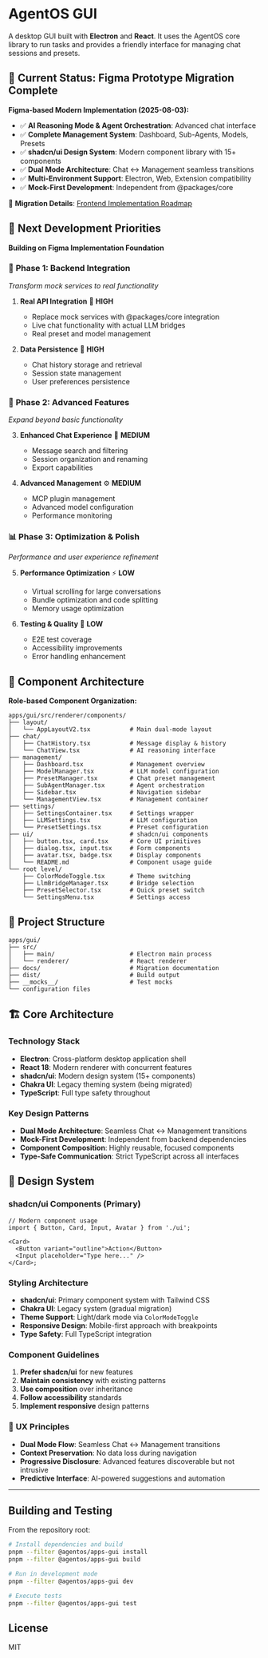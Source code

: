 # AgentOS GUI

A desktop GUI built with **Electron** and **React**. It uses the AgentOS core
library to run tasks and provides a friendly interface for managing chat
sessions and presets.

## 🎯 Current Status: Figma Prototype Migration Complete

**Figma-based Modern Implementation (2025-08-03):**

- ✅ **AI Reasoning Mode & Agent Orchestration**: Advanced chat interface
- ✅ **Complete Management System**: Dashboard, Sub-Agents, Models, Presets
- ✅ **shadcn/ui Design System**: Modern component library with 15+ components
- ✅ **Dual Mode Architecture**: Chat ↔ Management seamless transitions
- ✅ **Multi-Environment Support**: Electron, Web, Extension compatibility
- ✅ **Mock-First Development**: Independent from @packages/core

📖 **Migration Details**: [Frontend Implementation Roadmap](../../docs/apps/gui/frontend/roadmap.md)

## 🎯 Next Development Priorities

**Building on Figma Implementation Foundation**

### 🚀 **Phase 1: Backend Integration**

_Transform mock services to real functionality_

1. **Real API Integration** 🔌 **HIGH**
   - Replace mock services with @packages/core integration
   - Live chat functionality with actual LLM bridges
   - Real preset and model management

2. **Data Persistence** 💾 **HIGH**
   - Chat history storage and retrieval
   - Session state management
   - User preferences persistence

### 🔄 **Phase 2: Advanced Features**

_Expand beyond basic functionality_

3. **Enhanced Chat Experience** 💬 **MEDIUM**
   - Message search and filtering
   - Session organization and renaming
   - Export capabilities

4. **Advanced Management** ⚙️ **MEDIUM**
   - MCP plugin management
   - Advanced model configuration
   - Performance monitoring

### 📊 **Phase 3: Optimization & Polish**

_Performance and user experience refinement_

5. **Performance Optimization** ⚡ **LOW**
   - Virtual scrolling for large conversations
   - Bundle optimization and code splitting
   - Memory usage optimization

6. **Testing & Quality** 🧪 **LOW**
   - E2E test coverage
   - Accessibility improvements
   - Error handling enhancement

## 📁 Component Architecture

**Role-based Component Organization:**

```text
apps/gui/src/renderer/components/
├── layout/
│   └── AppLayoutV2.tsx           # Main dual-mode layout
├── chat/
│   ├── ChatHistory.tsx           # Message display & history
│   └── ChatView.tsx              # AI reasoning interface
├── management/
│   ├── Dashboard.tsx             # Management overview
│   ├── ModelManager.tsx          # LLM model configuration
│   ├── PresetManager.tsx         # Chat preset management
│   ├── SubAgentManager.tsx       # Agent orchestration
│   ├── Sidebar.tsx               # Navigation sidebar
│   └── ManagementView.tsx        # Management container
├── settings/
│   ├── SettingsContainer.tsx     # Settings wrapper
│   ├── LLMSettings.tsx           # LLM configuration
│   └── PresetSettings.tsx        # Preset configuration
├── ui/                           # shadcn/ui components
│   ├── button.tsx, card.tsx      # Core UI primitives
│   ├── dialog.tsx, input.tsx     # Form components
│   ├── avatar.tsx, badge.tsx     # Display components
│   └── README.md                 # Component usage guide
└── root level/
    ├── ColorModeToggle.tsx       # Theme switching
    ├── LlmBridgeManager.tsx      # Bridge selection
    ├── PresetSelector.tsx        # Quick preset switch
    └── SettingsMenu.tsx          # Settings access
```

## 📁 Project Structure

```text
apps/gui/
├── src/
│   ├── main/                     # Electron main process
│   └── renderer/                 # React renderer
├── docs/                         # Migration documentation
├── dist/                         # Build output
├── __mocks__/                    # Test mocks
└── configuration files
```

## 🏗️ Core Architecture

### **Technology Stack**

- **Electron**: Cross-platform desktop application shell
- **React 18**: Modern renderer with concurrent features
- **shadcn/ui**: Modern design system (15+ components)
- **Chakra UI**: Legacy theming system (being migrated)
- **TypeScript**: Full type safety throughout

### **Key Design Patterns**

- **Dual Mode Architecture**: Seamless Chat ↔ Management transitions
- **Mock-First Development**: Independent from backend dependencies
- **Component Composition**: Highly reusable, focused components
- **Type-Safe Communication**: Strict TypeScript across all interfaces

## 🎨 Design System

### **shadcn/ui Components (Primary)**

```tsx
// Modern component usage
import { Button, Card, Input, Avatar } from './ui';

<Card>
  <Button variant="outline">Action</Button>
  <Input placeholder="Type here..." />
</Card>;
```

### **Styling Architecture**

- **shadcn/ui**: Primary component system with Tailwind CSS
- **Chakra UI**: Legacy system (gradual migration)
- **Theme Support**: Light/dark mode via `ColorModeToggle`
- **Responsive Design**: Mobile-first approach with breakpoints
- **Type Safety**: Full TypeScript integration

### **Component Guidelines**

1. **Prefer shadcn/ui** for new features
2. **Maintain consistency** with existing patterns
3. **Use composition** over inheritance
4. **Follow accessibility** standards
5. **Implement responsive** design patterns

### 🔑 **UX Principles**

- **Dual Mode Flow**: Seamless Chat ↔ Management transitions
- **Context Preservation**: No data loss during navigation
- **Progressive Disclosure**: Advanced features discoverable but not intrusive
- **Predictive Interface**: AI-powered suggestions and automation

---

## Building and Testing

From the repository root:

```bash
# Install dependencies and build
pnpm --filter @agentos/apps-gui install
pnpm --filter @agentos/apps-gui build

# Run in development mode
pnpm --filter @agentos/apps-gui dev

# Execute tests
pnpm --filter @agentos/apps-gui test
```

## License

MIT
